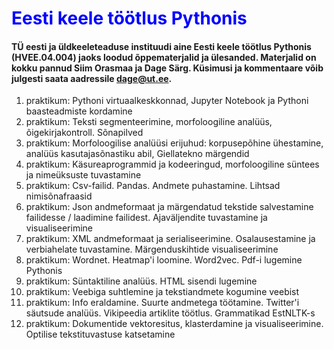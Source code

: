 <h1 style="color:blue"> Eesti keele töötlus Pythonis </h1>  

#### TÜ eesti ja üldkeeleteaduse instituudi aine Eesti keele töötlus Pythonis (HVEE.04.004) jaoks loodud õppematerjalid ja ülesanded. Materjalid on kokku pannud Siim Orasmaa ja Dage Särg. Küsimusi ja kommentaare võib julgesti saata aadressile dage@ut.ee.


 1. praktikum: Pythoni virtuaalkeskkonnad, Jupyter Notebook ja Pythoni baasteadmiste kordamine
 2. praktikum: Teksti segmenteerimine, morfoloogiline analüüs, õigekirjakontroll. Sõnapilved
 3. praktikum: Morfoloogilise analüüsi erijuhud: korpusepõhine ühestamine, analüüs kasutajasõnastiku abil, Giellatekno märgendid
 4. praktikum: Käsureaprogrammid ja kodeeringud, morfoloogiline süntees ja nimeüksuste tuvastamine
 5. praktikum: Csv-failid. Pandas. Andmete puhastamine. Lihtsad nimisõnafraasid
 6. praktikum: Json andmeformaat ja märgendatud tekstide salvestamine failidesse / laadimine failidest. Ajaväljendite tuvastamine ja visualiseerimine
 7. praktikum: XML andmeformaat ja serialiseerimine. Osalausestamine ja verbiahelate tuvastamine. Märgenduskihtide visualiseerimine
 8. praktikum: Wordnet. Heatmap'i loomine. Word2vec. Pdf-i lugemine Pythonis
 9. praktikum: Süntaktiline analüüs. HTML sisendi lugemine
 10. praktikum: Veebiga suhtlemine ja tekstiandmete kogumine veebist
 11. praktikum: Info eraldamine. Suurte andmetega töötamine. Twitter'i säutsude analüüs. Vikipeedia artiklite töötlus. Grammatikad EstNLTK-s
 12. praktikum: Dokumentide vektoresitus, klasterdamine ja visualiseerimine. Optilise tekstituvastuse katsetamine
